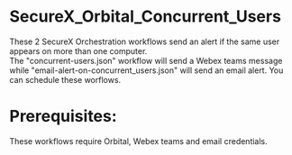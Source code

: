# SecureX_Orbital_Concurrent_Users

These 2 SecureX Orchestration workflows send an alert if the same user appears on more than one computer.  
The "concurrent-users.json" workflow will send a Webex teams message while    "email-alert-on-concurrent_users.json" will send an email alert. 
You can schedule these worflows.


# Prerequisites:
These workflows require Orbital, Webex teams and email credentials.
